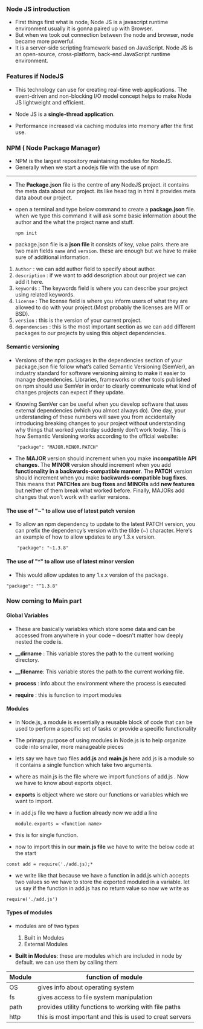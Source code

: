### Node JS introduction

* First things first what is node, Node JS is a javascript runtime environment usually it is gonna paired up with Browser.
* But when we took out connection between the node and browser, node became more powerful.
* It is a server-side scripting framework based on JavaScript. Node JS is an open-source, cross-platform, back-end JavaScript runtime environment.

### Features if NodeJS

* This technology can use for creating real-time web applications. The event-driven and non-blocking I/O model concept helps to make Node JS lightweight and efficient.

* Node JS is a **single-thread application**. 
* Performance increased via caching modules into memory after the first use.

### NPM ( Node Package Manager)

* NPM is the largest repository maintaining modules for NodeJS.
* Generally when we start a nodejs file with the use of npm
----------------------------------------------------------------------------------------------------------------------------
* The **Package.json** file is the centre of any NodeJS project. it contains the meta data about our project. its like head tag in html it provides meta data about our project.

* open a terminal and type below command to create a **package.json** file. when we type this command it will ask some basic information about the author and the what the project name and stuff.


    ```
    npm init

    ```
* package.json file is a **json file** it consists of key, value pairs. there are two main fields `name` and `version`. these are enough but we have to make sure of additional information.

1. `Author`        : we can add author field to specify about author.
2. `description`   : if we want to add description about our project we can add it here.
3. `keywords`      : The keywords field is where you can describe your project using related keywords.
4. `license`       : The license field is where you inform users of what they are allowed to do with your project.(Most probably the licenses are MIT or BSD).
5. `version`       : this is the version of your current project.
6. `dependencies`  : this is the most important section as we can add different packages to our projects by using this object dependencies.

#### Semantic versioning
* Versions of the npm packages in the dependencies section of your package.json file follow what’s called Semantic Versioning (SemVer), an industry standard for software versioning aiming to make it easier to manage dependencies. Libraries, frameworks or other tools published on npm should use SemVer in order to clearly communicate what kind of changes projects can expect if they update.

* Knowing SemVer can be useful when you develop software that uses external dependencies (which you almost always do). One day, your understanding of these numbers will save you from accidentally introducing breaking changes to your project without understanding why things that worked yesterday suddenly don’t work today. This is how Semantic Versioning works according to the official website:

```
    "package": "MAJOR.MINOR.PATCH"

```
* The **MAJOR** version should increment when you make **incompatible API changes**. The **MINOR** version should increment when you add **functionality in a backwards-compatible manner**. The **PATCH** version should increment when you make **backwards-compatible bug fixes**. This means that **PATCHes** are **bug fixes** and **MINORs** add **new features** but neither of them break what worked before. Finally, MAJORs add changes that won’t work with earlier versions.

#### The use of "~" to allow use of latest patch version

* To allow an npm dependency to update to the latest PATCH version, you can prefix the dependency’s version with the tilde (~) character. Here's an example of how to allow updates to any 1.3.x version.

```
    "package": "~1.3.8"

```

#### The use of "^" to allow use of latest minor version

* This would allow updates to any 1.x.x version of the package.

```
"package": "^1.3.8"

```

### Now coming to Main part

#### Global Variables

* These are basically variables which store some data and can be accessed from anywhere in your code – doesn't matter how deeply nested the code is.

* **__dirname** : This variable stores the path to the current working directory.

* **__filename**: This variable stores the path to the current working file.
* **process**   : info about the environment where the process is executed
* **require**   : this is function to import modules

#### Modules
* In Node.js, a module is essentially a reusable block of code that can be used to perform a specific set of tasks or provide a specific functionality

* The primary purpose of using modules in Node.js is to help organize code into smaller, more manageable pieces

* lets say we have two files **add.js** and **main.js** here add.js is a module so it contains a single function which take two arguments.
* where as main.js is the file where we import functions of add.js . Now we have to know about exports object.
* **exports** is object where we store our functions or variables which we want to import.
* in add.js file we have a fuction already now we add a line
    ```
    module.exports = <function name>

    ```
* this is for single function.
* now to import this in our **main.js file** we have to write the below code at the start
```
const add = require('./add.js);*

```
* we write like that because we have a function in add.js which accepts two values so we have to store the exported moduled in a variable. let us say if the function in add.js has no return value so now we write as

```
require('./add.js')
```

#### Types of modules

* modules are of two types
  1. Built in Modules
  2. External Modules

* **Built in Modules**:  these are modules which are included in node by default. we can use them by calling them

|Module | function of module|
|------|----------------------|
|OS| gives info about operating system|
|fs| gives access to file system manipulation|
|path| provides utility functions to working with file paths|
|http| this is most important and this is used to creat servers|

